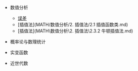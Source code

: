- 数值分析

  - [误差](/)
  - [插值法](MATH/数值分析/2. 插值法/2.1 插值函数类.md)
  - [插值法](MATH\数值分析\2. 插值法\2.3.2  牛顿插值法.md)

- 概率论与数理统计


- 实变函数

- 近世代数
